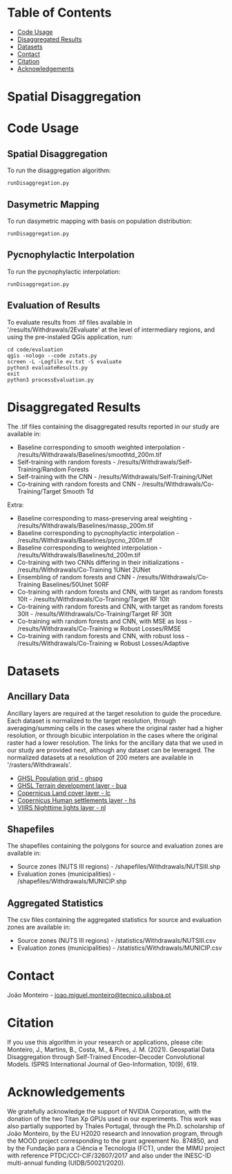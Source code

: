 # Table of Contents
- [Code Usage](https://github.com/joaomigl15/spdisaggregation/blob/main/README.md#code-usage)
- [Disaggregated Results](https://github.com/joaomigl15/spdisaggregation/blob/main/README.md#disaggregated-results)
- [Datasets](https://github.com/joaomigl15/spdisaggregation/blob/main/README.md#datasets)
- [Contact](https://github.com/joaomigl15/spdisaggregation/blob/main/README.md#contact)
- [Citation](https://github.com/joaomigl15/spdisaggregation/blob/main/README.md#citation)
- [Acknowledgements](https://github.com/joaomigl15/spdisaggregation/blob/main/README.md#acknowledgements)

# Spatial Disaggregation



# Code Usage

## Spatial Disaggregation
To run the disaggregation algorithm:
```
runDisaggregation.py
```

## Dasymetric Mapping
To run dasymetric mapping with basis on population distribution:
```
runDisaggregation.py
```

## Pycnophylactic Interpolation
To run the pycnophylactic interpolation:
```
runDisaggregation.py
```

## Evaluation of Results
To evaluate results from .tif files available in '/results/Withdrawals/2Evaluate' at the level of intermediary regions, and using the pre-instaled QGis application, run:
```
cd code/evaluation
qgis -nologo --code zstats.py
screen -L -Logfile ev.txt -S evaluate
python3 evaluateResults.py
exit
python3 processEvaluation.py
```


# Disaggregated Results
The .tif files containing the disaggregated results reported in our study are available in:
- Baseline corresponding to smooth weighted interpolation - /results/Withdrawals/Baselines/smoothtd_200m.tif
- Self-training with random forests - /results/Withdrawals/Self-Training/Random Forests
- Self-training with the CNN - /results/Withdrawals/Self-Training/UNet
- Co-training with random forests and CNN - /results/Withdrawals/Co-Training/Target Smooth Td

Extra:
- Baseline corresponding to mass-preserving areal weighting - /results/Withdrawals/Baselines/massp_200m.tif
- Baseline corresponding to pycnophylactic interpolation - /results/Withdrawals/Baselines/pycno_200m.tif
- Baseline corresponding to weighted interpolation - /results/Withdrawals/Baselines/td_200m.tif
- Co-training with two CNNs differing in their initializations - /results/Withdrawals/Co-Training 1UNet 2UNet
- Ensembling of random forests and CNN - /results/Withdrawals/Co-Training Baselines/50Unet 50RF
- Co-training with random forests and CNN, with target as random forests 10It - /results/Withdrawals/Co-Training/Target RF 10It
- Co-training with random forests and CNN, with target as random forests 30It - /results/Withdrawals/Co-Training/Target RF 30It
- Co-training with random forests and CNN, with MSE as loss - /results/Withdrawals/Co-Training w Robust Losses/RMSE
- Co-training with random forests and CNN, with robust loss - /results/Withdrawals/Co-Training w Robust Losses/Adaptive

# Datasets


## Ancillary Data
Ancillary layers are required at the target resolution to guide the procedure. Each dataset is normalized to the target resolution, through averaging/summing cells in the cases where the original raster had a higher resolution, or through bicubic interpolation in the cases where the original raster had a lower resolution. The links for the ancillary data that we used in our study are provided next, although any dataset can be leveraged. The normalized datasets at a resolution of 200 meters are available in '/rasters/Withdrawals'.
- [GHSL Population grid - ghspg](https://ghsl.jrc.ec.europa.eu/)
- [GHSL Terrain development layer - bua](https://ghsl.jrc.ec.europa.eu/)
- [Copernicus Land cover layer - lc](https://land.copernicus.eu/pan-european)
- [Copernicus Human settlements layer - hs](https://land.copernicus.eu/pan-european)
- [VIIRS Nighttime lights layer - nl](http://gis.ngdc.noaa.gov/arcgis/rest/services/NPP_VIIRS_DNB)

## Shapefiles
The shapefiles containing the polygons for source and evaluation zones are available in:
- Source zones (NUTS III regions) - /shapefiles/Withdrawals/NUTSIII.shp
- Evaluation zones (municipalities) - /shapefiles/Withdrawals/MUNICIP.shp


## Aggregated Statistics
The csv files containing the aggregated statistics for source and evaluation zones are available in:
- Source zones (NUTS III regions) - /statistics/Withdrawals/NUTSIII.csv
- Evaluation zones (municipalities) - /statistics/Withdrawals/MUNICIP.csv


# Contact
João Monteiro - joao.miguel.monteiro@tecnico.ulisboa.pt

# Citation
If you use this algorithm in your research or applications, please cite:
Monteiro, J., Martins, B., Costa, M., & Pires, J. M. (2021). Geospatial Data Disaggregation through Self-Trained Encoder–Decoder Convolutional Models. ISPRS International Journal of Geo-Information, 10(9), 619.

# Acknowledgements
We gratefully acknowledge the support of NVIDIA Corporation, with the donation of the two Titan Xp GPUs used in our experiments. This work was also partially supported by Thales Portugal, through the Ph.D. scholarship of João Monteiro, by the EU H2020 research and innovation program, through the MOOD project corresponding to the grant agreement No. 874850, and by the Fundação para a Ciência e Tecnologia (FCT), under the MIMU project with reference PTDC/CCI-CIF/32607/2017 and also under the INESC-ID multi-annual funding (UIDB/50021/2020).
